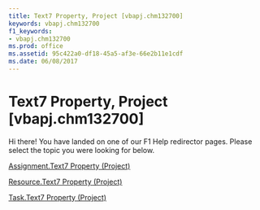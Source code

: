 ```yaml
---
title: Text7 Property, Project [vbapj.chm132700]
keywords: vbapj.chm132700
f1_keywords:
- vbapj.chm132700
ms.prod: office
ms.assetid: 95c422a0-df18-45a5-af3e-66e2b11e1cdf
ms.date: 06/08/2017
---
```



# Text7 Property, Project [vbapj.chm132700]

Hi there! You have landed on one of our F1 Help redirector pages. Please select the topic you were looking for below.

[Assignment.Text7 Property (Project)](http://msdn.microsoft.com/library/ad7878f8-8d09-8c4b-d620-ab47c5a40ad0%28Office.15%29.aspx)

[Resource.Text7 Property (Project)](http://msdn.microsoft.com/library/bf958b21-5e71-ce14-33fa-348fc7e3e55b%28Office.15%29.aspx)

[Task.Text7 Property (Project)](http://msdn.microsoft.com/library/691aa69d-e30d-e1ce-10b9-7feac42cf642%28Office.15%29.aspx)

